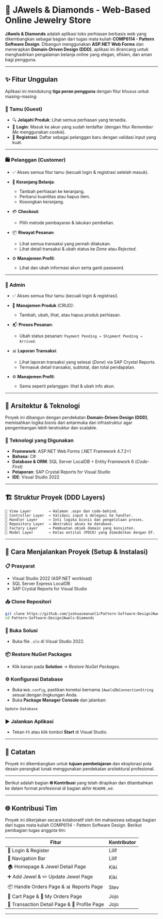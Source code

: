 # 💎 JAwels & Diamonds - Web-Based Online Jewelry Store

**JAwels & Diamonds** adalah aplikasi toko perhiasan berbasis web yang dikembangkan sebagai bagian dari tugas mata kuliah **COMP6114 - Pattern Software Design**. Dibangun menggunakan **ASP.NET Web Forms** dan menerapkan **Domain-Driven Design (DDD)**, aplikasi ini dirancang untuk menghadirkan pengalaman belanja online yang elegan, efisien, dan aman bagi pengguna.

---

## ✨ Fitur Unggulan

Aplikasi ini mendukung **tiga peran pengguna** dengan fitur khusus untuk masing-masing:

### 👤 Tamu (Guest)

* 🔍 **Jelajahi Produk**: Lihat semua perhiasan yang tersedia.
* 🔐 **Login**: Masuk ke akun yang sudah terdaftar (dengan fitur *Remember Me* menggunakan cookie).
* 📝 **Registrasi**: Daftar sebagai pelanggan baru dengan validasi input yang kuat.

---

### 🛍️ Pelanggan (Customer)

* ✅ Akses semua fitur tamu (kecuali login & registrasi setelah masuk).
* 🛒 **Keranjang Belanja**:

  * Tambah perhiasan ke keranjang.
  * Perbarui kuantitas atau hapus item.
  * Kosongkan keranjang.
* 💳 **Checkout**:

  * Pilih metode pembayaran & lakukan pembelian.
* 📦 **Riwayat Pesanan**:

  * Lihat semua transaksi yang pernah dilakukan.
  * Lihat detail transaksi & ubah status ke *Done* atau *Rejected*.
* ⚙️ **Manajemen Profil**:

  * Lihat dan ubah informasi akun serta ganti password.

---

### 👑 Admin

* ✅ Akses semua fitur tamu (kecuali login & registrasi).
* 💼 **Manajemen Produk** *(CRUD)*:

  * Tambah, ubah, lihat, atau hapus produk perhiasan.
* 📬 **Proses Pesanan**:

  * Ubah status pesanan: `Payment Pending → Shipment Pending → Arrived`.
* 📊 **Laporan Transaksi**:

  * Lihat laporan transaksi yang selesai (*Done*) via SAP Crystal Reports.
  * Termasuk detail transaksi, subtotal, dan total pendapatan.
* ⚙️ **Manajemen Profil**:

  * Sama seperti pelanggan: lihat & ubah info akun.

---

## 🧠 Arsitektur & Teknologi

Proyek ini dibangun dengan pendekatan **Domain-Driven Design (DDD)**, memisahkan logika bisnis dari antarmuka dan infrastruktur agar pengembangan lebih terstruktur dan scalable.

### 🔧 Teknologi yang Digunakan

* **Framework**: ASP.NET Web Forms (.NET Framework 4.7.2+)
* **Bahasa**: C#
* **Database & ORM**: SQL Server LocalDB + Entity Framework 6 (*Code-First*)
* **Pelaporan**: SAP Crystal Reports for Visual Studio
* **IDE**: Visual Studio 2022

---

## 🏗️ Struktur Proyek (DDD Layers)

```
📁 View Layer        → Halaman .aspx dan code-behind.
📁 Controller Layer  → Validasi input & delegasi ke handler.
📁 Handler Layer     → Inti logika bisnis dan pengelolaan proses.
📁 Repository Layer  → Abstraksi akses ke database.
📁 Factory Layer     → Pembuatan objek domain yang konsisten.
📁 Model Layer       → Kelas entitas (POCO) yang dimodelkan dengan EF.
```

---

## 🚀 Cara Menjalankan Proyek (Setup & Instalasi)

### 📋 Prasyarat

* Visual Studio 2022 (ASP.NET workload)
* SQL Server Express LocalDB
* SAP Crystal Reports for Visual Studio

### 📥 Clone Repositori

```bash
git clone https://github.com/joshuaimanuel1/Pattern-Software-DesignJAwels-Diamonds.git
cd Pattern-Software-DesignJAwels-Diamonds
```

### 📂 Buka Solusi

* Buka file `.sln` di Visual Studio 2022.

### 📦 Restore NuGet Packages

* Klik kanan pada **Solution** → *Restore NuGet Packages*.

### ⚙️ Konfigurasi Database

* Buka `Web.config`, pastikan koneksi bernama `JAwelsDbConnectionString` sesuai dengan lingkungan Anda.
* Buka **Package Manager Console** dan jalankan:

```powershell
Update-Database
```

### ▶️ Jalankan Aplikasi

* Tekan `F5` atau klik tombol **Start** di Visual Studio.

---

## 🎯 Catatan

Proyek ini dikembangkan untuk **tujuan pembelajaran** dan eksplorasi pola desain perangkat lunak menggunakan pendekatan arsitektural profesional.

---

Berikut adalah bagian **🌐 Kontribusi** yang telah dirapikan dan ditambahkan ke dalam format profesional di bagian akhir `README.md`:

---

## 🌐 Kontribusi Tim

Proyek ini dikerjakan secara kolaboratif oleh tim mahasiswa sebagai bagian dari tugas mata kuliah COMP6114 - Pattern Software Design. Berikut pembagian tugas anggota tim:

| Fitur                                        | Kontributor |
| -------------------------------------------- | ----------- |
| 🔐 Login & Register                          | Lilif       |
| 🧭 Navigation Bar                            | Lilif       |
| 🏠 Homepage & Jewel Detail Page              | Kiki        |
| ➕ Add Jewel & ✏️ Update Jewel Page           | Kiki        |
| 📦 Handle Orders Page & 📊 Reports Page      | Stev        |
| 🛒 Cart Page & 📁 My Orders Page             | Jojo        |
| 📃 Transaction Detail Page & 👤 Profile Page | Jojo        |

---
